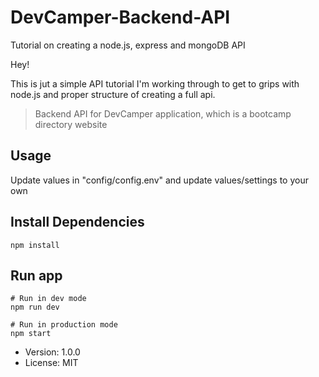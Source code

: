 # DevCamper-Backend-API

Tutorial on creating a node.js, express and mongoDB API

Hey!

This is jut a simple API tutorial I'm working through to get to grips with node.js and proper structure of creating a full api.

> Backend API for DevCamper application, which is a bootcamp directory website

## Usage

Update values in "config/config.env" and update values/settings to your own

## Install Dependencies

```
npm install
```

## Run app

```
# Run in dev mode
npm run dev

# Run in production mode
npm start
```

- Version: 1.0.0
- License: MIT

